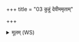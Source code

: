 +++
title = "03 कुहूं देवीममृताम्"

+++
<details><summary>मूलम् (WS)</summary>

कुहूं देवीममृतां विदानापसमस्मिन् यज्ञे सुहवा जोहवीमि । तु. शौ.सं. ७.४७.२  
यो नो ददाति श्रवणं पितॄणां तस्यै ते देवि हविषा विधेम॥ ३ ॥  
कुहूर्देवानाममृतस्य पत्नी हव्या नो अस्य हविषः शृणोतु ।  
सं दाशुषे किरतु भूरिपुष्टा रायस्पोषं चिकितुषे दधातु॥ ४ ॥  
सं जानीध्वं सं पृच्यध्वं सं वो मनांसि जानताम् ॥ ५ ॥ जानि  
मित्रो वः सर्वाः सं सृजान् मयि सञ्ज्ञानमस्तु वः ॥ ॥ ६ ॥
</details>